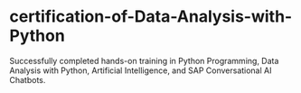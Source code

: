 # certification-of-Data-Analysis-with-Python
Successfully completed hands-on training in Python Programming, Data Analysis with Python, Artificial Intelligence, and SAP Conversational AI Chatbots.
